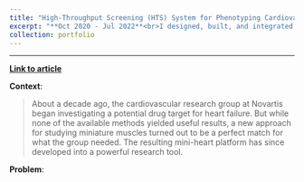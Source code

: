 ```yaml
---
title: "High-Throughput Screening (HTS) System for Phenotyping Cardiovascular Drugs @ Novartis"
excerpt: "**Oct 2020 - Jul 2022**<br>I designed, built, and integrated a system to scale up automated cardiovascular drug phenotyping and screening.<br><img src='https://images.prismic.io/novartis-scrollstory/ZlhcoqWtHYXtT7dG_mini-hearts-lab072.jpg?auto=format%2Ccompress&rect=0%2C177%2C3000%2C1688&w=600'>"
collection: portfolio
---
```


<hr>

[**Link to article**](https://live.novartis.com/article/how-a-drug-target-challenge-gave-rise-to-a-powerful-technology-platform/intro)

**Context**:
> About a decade ago, the cardiovascular research group at Novartis began investigating a potential drug target for heart failure. But while none of the available methods yielded useful results, a new approach for studying miniature muscles turned out to be a perfect match for what the group needed. The resulting mini-heart platform has since developed into a powerful research tool.

**Problem**:



